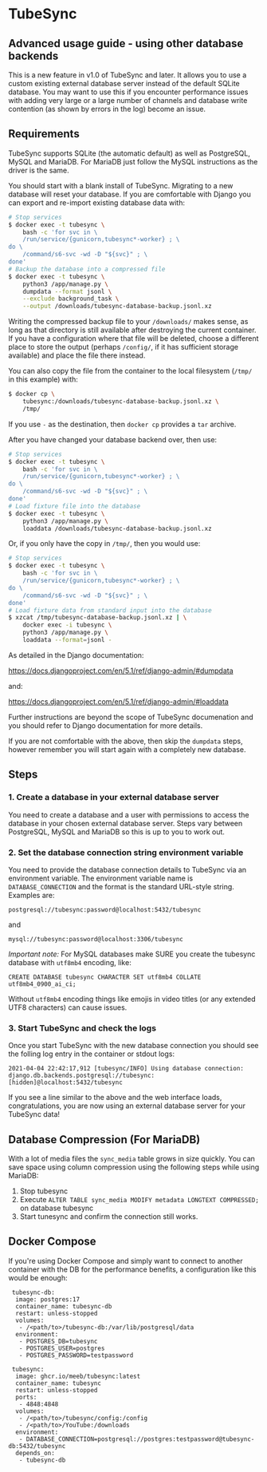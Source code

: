 # TubeSync

## Advanced usage guide - using other database backends

This is a new feature in v1.0 of TubeSync and later. It allows you to use a custom
existing external database server instead of the default SQLite database. You may want
to use this if you encounter performance issues with adding very large or a large
number of channels and database write contention (as shown by errors in the log)
become an issue.

## Requirements

TubeSync supports SQLite (the automatic default) as well as PostgreSQL, MySQL and
MariaDB. For MariaDB just follow the MySQL instructions as the driver is the same.

You should start with a blank install of TubeSync. Migrating to a new database will
reset your database. If you are comfortable with Django you can export and re-import
existing database data with:

```bash
# Stop services
$ docker exec -t tubesync \
    bash -c 'for svc in \
    /run/service/{gunicorn,tubesync*-worker} ; \
do \
    /command/s6-svc -wd -D "${svc}" ; \
done'
# Backup the database into a compressed file
$ docker exec -t tubesync \
    python3 /app/manage.py \
    dumpdata --format jsonl \
    --exclude background_task \
    --output /downloads/tubesync-database-backup.jsonl.xz
```

Writing the compressed backup file to your `/downloads/` makes sense, as long as that directory is still available after destroying the current container.
If you have a configuration where that file will be deleted, choose a different place to store the output (perhaps `/config/`, if it has sufficient storage available) and place the file there instead.

You can also copy the file from the container to the local filesystem (`/tmp/` in this example) with:

```bash
$ docker cp \
    tubesync:/downloads/tubesync-database-backup.jsonl.xz \
    /tmp/
```

If you use `-` as the destination, then `docker cp` provides a `tar` archive.

After you have changed your database backend over, then use:

```bash
# Stop services
$ docker exec -t tubesync \
    bash -c 'for svc in \
    /run/service/{gunicorn,tubesync*-worker} ; \
do \
    /command/s6-svc -wd -D "${svc}" ; \
done'
# Load fixture file into the database
$ docker exec -t tubesync \
    python3 /app/manage.py \
    loaddata /downloads/tubesync-database-backup.jsonl.xz
```

Or, if you only have the copy in `/tmp/`, then you would use:
```bash
# Stop services
$ docker exec -t tubesync \
    bash -c 'for svc in \
    /run/service/{gunicorn,tubesync*-worker} ; \
do \
    /command/s6-svc -wd -D "${svc}" ; \
done'
# Load fixture data from standard input into the database
$ xzcat /tmp/tubesync-database-backup.jsonl.xz | \
    docker exec -i tubesync \
    python3 /app/manage.py \
    loaddata --format=jsonl -
```

As detailed in the Django documentation:

https://docs.djangoproject.com/en/5.1/ref/django-admin/#dumpdata

and:

https://docs.djangoproject.com/en/5.1/ref/django-admin/#loaddata

Further instructions are beyond the scope of TubeSync documenation and you should refer
to Django documentation for more details.

If you are not comfortable with the above, then skip the `dumpdata` steps, however
remember you will start again with a completely new database.

## Steps

### 1. Create a database in your external database server

You need to create a database and a user with permissions to access the database in
your chosen external database server. Steps vary between PostgreSQL, MySQL and MariaDB
so this is up to you to work out.

### 2. Set the database connection string environment variable

You need to provide the database connection details to TubeSync via an environment
variable. The environment variable name is `DATABASE_CONNECTION` and the format is the
standard URL-style string. Examples are:

`postgresql://tubesync:password@localhost:5432/tubesync`

and

`mysql://tubesync:password@localhost:3306/tubesync`

*Important note:* For MySQL databases make SURE you create the tubesync database with
`utf8mb4` encoding, like:

`CREATE DATABASE tubesync CHARACTER SET utf8mb4 COLLATE utf8mb4_0900_ai_ci;`

Without `utf8mb4` encoding things like emojis in video titles (or any extended UTF8
characters) can cause issues.

### 3. Start TubeSync and check the logs

Once you start TubeSync with the new database connection you should see the folling log
entry in the container or stdout logs:

`2021-04-04 22:42:17,912 [tubesync/INFO] Using database connection: django.db.backends.postgresql://tubesync:[hidden]@localhost:5432/tubesync`

If you see a line similar to the above and the web interface loads, congratulations,
you are now using an external database server for your TubeSync data!

## Database Compression (For MariaDB)
With a lot of media files the `sync_media` table grows in size quickly.
You can save space using column compression using the following steps while using MariaDB:

 1. Stop tubesync 
 2. Execute `ALTER TABLE sync_media MODIFY metadata LONGTEXT COMPRESSED;` on database tubesync
 3. Start tunesync and confirm the connection still works.

## Docker Compose

If you're using Docker Compose and simply want to connect to another container with
the DB for the performance benefits, a configuration like this would be enough:

```
 tubesync-db:
  image: postgres:17
  container_name: tubesync-db
  restart: unless-stopped
  volumes:
   - /<path/to>/tubesync-db:/var/lib/postgresql/data
  environment:
   - POSTGRES_DB=tubesync
   - POSTGRES_USER=postgres
   - POSTGRES_PASSWORD=testpassword

 tubesync:
  image: ghcr.io/meeb/tubesync:latest
  container_name: tubesync
  restart: unless-stopped
  ports:
   - 4848:4848
  volumes:
   - /<path/to>/tubesync/config:/config
   - /<path/to>/YouTube:/downloads
  environment:
   - DATABASE_CONNECTION=postgresql://postgres:testpassword@tubesync-db:5432/tubesync
  depends_on:
   - tubesync-db
```
